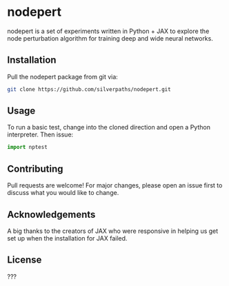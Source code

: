 # nodepert

nodepert is a set of experiments written in Python + JAX to explore the
node perturbation algorithm for training deep and wide neural networks.

## Installation

Pull the nodepert package from git via:

```bash
git clone https://github.com/silverpaths/nodepert.git
```

## Usage

To run a basic test, change into the cloned direction and open a Python
interpreter. Then issue:

```python
import nptest
```

## Contributing
Pull requests are welcome! For major changes, please open an issue first to discuss what you would like to change.

## Acknowledgements
A big thanks to the creators of JAX who were responsive in helping us get set up when the installation for JAX failed.

## License
???
